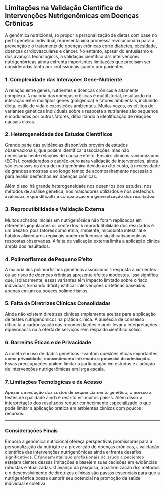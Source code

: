 
## Limitações na Validação Científica de Intervenções Nutrigenômicas em Doenças Crônicas

A genômica nutricional, ao propor a personalização de dietas com base no perfil genético individual, representa uma promessa revolucionária para a prevenção e o tratamento de doenças crônicas como diabetes, obesidade, doenças cardiovasculares e câncer. No entanto, apesar do entusiasmo e dos avanços tecnológicos, a validação científica das intervenções nutrigenômicas ainda enfrenta importantes limitações que precisam ser consideradas tanto por profissionais quanto por pacientes.

### 1. Complexidade das Interações Gene-Nutriente

A relação entre genes, nutrientes e doenças crônicas é altamente complexa. A maioria das doenças crônicas é multifatorial, resultando da interação entre múltiplos genes (poligênica) e fatores ambientais, incluindo dieta, estilo de vida e exposições ambientais. Muitas vezes, os efeitos de variantes genéticas individuais sobre a resposta a nutrientes são pequenos e modulados por outros fatores, dificultando a identificação de relações causais claras.

### 2. Heterogeneidade dos Estudos Científicos

Grande parte das evidências disponíveis provém de estudos observacionais, que podem identificar associações, mas não necessariamente relações de causa e efeito. Ensaios clínicos randomizados (ECRs), considerados o padrão-ouro para validação de intervenções, ainda são escassos na área de nutrigenômica devido ao alto custo, à necessidade de grandes amostras e ao longo tempo de acompanhamento necessário para avaliar desfechos em doenças crônicas.

Além disso, há grande heterogeneidade nos desenhos dos estudos, nos métodos de análise genética, nos marcadores utilizados e nos desfechos avaliados, o que dificulta a comparação e a generalização dos resultados.

### 3. Reprodutibilidade e Validação Externa

Muitos achados iniciais em nutrigenômica não foram replicados em diferentes populações ou contextos. A reprodutibilidade dos resultados é um desafio, pois fatores como etnia, ambiente, microbiota intestinal e hábitos alimentares regionais podem influenciar significativamente as respostas observadas. A falta de validação externa limita a aplicação clínica ampla dos resultados.

### 4. Polimorfismos de Pequeno Efeito

A maioria dos polimorfismos genéticos associados à resposta a nutrientes ou ao risco de doenças crônicas apresenta efeitos modestos. Isso significa que, isoladamente, essas variantes têm impacto limitado sobre o risco individual, tornando difícil justificar intervenções dietéticas baseadas apenas em um ou poucos polimorfismos.

### 5. Falta de Diretrizes Clínicas Consolidadas

Ainda não existem diretrizes clínicas amplamente aceitas para a aplicação de testes nutrigenômicos na prática clínica. A ausência de consenso dificulta a padronização das recomendações e pode levar a interpretações equivocadas ou à oferta de serviços sem respaldo científico sólido.

### 6. Barreiras Éticas e de Privacidade

A coleta e o uso de dados genéticos levantam questões éticas importantes, como privacidade, consentimento informado e potencial discriminação. Essas preocupações podem limitar a participação em estudos e a adoção de intervenções nutrigenômicas em larga escala.

### 7. Limitações Tecnológicas e de Acesso

Apesar da redução dos custos de sequenciamento genético, o acesso a testes de qualidade ainda é restrito em muitos países. Além disso, a interpretação dos resultados requer conhecimento especializado, o que pode limitar a aplicação prática em ambientes clínicos com poucos recursos.

---

### Considerações Finais

Embora a genômica nutricional ofereça perspectivas promissoras para a personalização da nutrição e a prevenção de doenças crônicas, a validação científica das intervenções nutrigenômicas ainda enfrenta desafios significativos. É fundamental que profissionais de saúde e pacientes estejam cientes dessas limitações e baseiem suas decisões em evidências robustas e atualizadas. O avanço da pesquisa, a padronização dos métodos e o desenvolvimento de diretrizes clínicas são passos essenciais para que a nutrigenômica possa cumprir seu potencial na promoção da saúde individual e coletiva.
```
